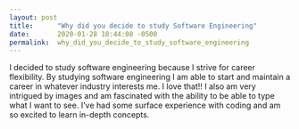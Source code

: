 ```yaml
---
layout: post
title:      "Why did you decide to study Software Engineering"
date:       2020-01-28 18:44:08 -0500
permalink:  why_did_you_decide_to_study_software_engineering
---
```


I decided to study software engineering because I strive for career flexibility. By studying software engineering I am able to start and maintain a career in whatever industry interests me. I love that!! I also am very intrigued by images and am fascinated with the ability to be able to type what I want to see. I've had some surface experience with coding and am so excited to learn in-depth concepts.
